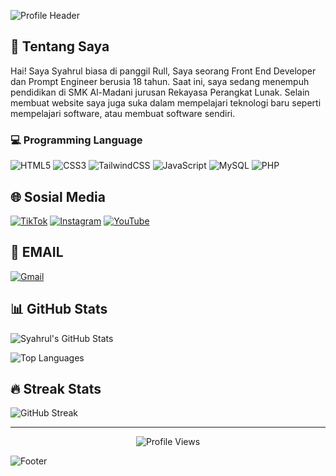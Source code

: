 ![Profile Header](https://capsule-render.vercel.app/api?type=waving&color=8B0000&height=200&section=header&text=Syahrul%20Muhamad%20Yusuf&fontSize=50&fontColor=FFFFFF&animation=fadeIn)

## 🚀 Tentang Saya

Hai! Saya Syahrul biasa di panggil Rull, Saya seorang Front End Developer dan Prompt Engineer berusia 18 tahun. Saat ini, saya sedang menempuh pendidikan di SMK Al-Madani jurusan Rekayasa Perangkat Lunak. Selain membuat website saya juga suka dalam mempelajari teknologi baru seperti mempelajari software, atau membuat software sendiri.

### 💻 Programming Language

![HTML5](https://img.shields.io/badge/-HTML5-8B0000?style=flat-square&logo=html5&logoColor=white)
![CSS3](https://img.shields.io/badge/-CSS3-8B0000?style=flat-square&logo=css3&logoColor=white)
![TailwindCSS](https://img.shields.io/badge/-TailwindCSS-8B0000?style=flat-square&logo=tailwind-css&logoColor=white)
![JavaScript](https://img.shields.io/badge/-JavaScript-8B0000?style=flat-square&logo=javascript&logoColor=white)
![MySQL](https://img.shields.io/badge/-MySQL-8B0000?style=flat-square&logo=mysql&logoColor=white)
![PHP](https://img.shields.io/badge/-PHP-8B0000?style=flat-square&logo=php&logoColor=white)

## 🌐 Sosial Media

[![TikTok](https://img.shields.io/badge/-TikTok-8B0000?style=for-the-badge&logo=tiktok&logoColor=white)](https://www.tiktok.com/@syhrlmyz.id)
[![Instagram](https://img.shields.io/badge/-Instagram-8B0000?style=for-the-badge&logo=instagram&logoColor=white)](https://www.instagram.com/syhrlmyz.id/)
[![YouTube](https://img.shields.io/badge/-YouTube-8B0000?style=for-the-badge&logo=youtube&logoColor=white)](https://www.youtube.com/@SyhrlmyZID)

## 📧 EMAIL

[![Gmail](https://img.shields.io/badge/-Gmail-8B0000?style=for-the-badge&logo=gmail&logoColor=white)](mailto:syhrlmyz.id@gmail.com)

## 📊 GitHub Stats

![Syahrul's GitHub Stats](https://github-readme-stats.vercel.app/api?username=SyhrlmyZID&theme=radical&show_icons=true&hide_border=true)

![Top Languages](https://github-readme-stats.vercel.app/api/top-langs/?username=SyhrlmyZID&theme=radical&layout=compact&hide_border=true)

## 🔥 Streak Stats

![GitHub Streak](https://github-readme-streak-stats.herokuapp.com/?user=SyhrlmyZID&theme=radical&hide_border=true)

---

<p align="center">
  <img src="https://komarev.com/ghpvc/?username=SyhrlmyZID&color=8B0000" alt="Profile Views" />
</p>

![Footer](https://capsule-render.vercel.app/api?type=waving&color=8B0000&height=100&section=footer)
